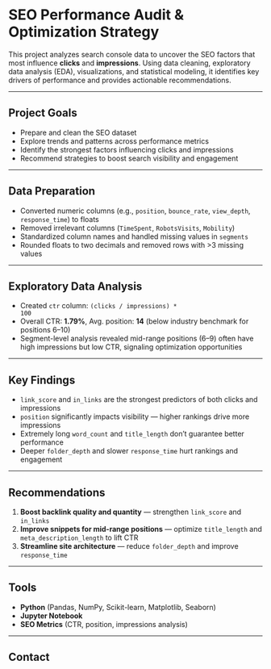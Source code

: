 # SEO Performance Audit & Optimization Strategy

This project analyzes search console data to uncover the SEO factors that most influence **clicks** and **impressions**. Using data cleaning, exploratory data analysis (EDA), visualizations, and statistical modeling, it identifies key drivers of performance and provides actionable recommendations.

---

## Project Goals
- Prepare and clean the SEO dataset
- Explore trends and patterns across performance metrics
- Identify the strongest factors influencing clicks and impressions
- Recommend strategies to boost search visibility and engagement

---

## Data Preparation
- Converted numeric columns (e.g., <code>position</code>, <code>bounce_rate</code>, <code>view_depth</code>, <code>response_time</code>) to floats  
- Removed irrelevant columns (<code>TimeSpent</code>, <code>RobotsVisits</code>, <code>Mobility</code>)  
- Standardized column names and handled missing values in <code>segments</code>  
- Rounded floats to two decimals and removed rows with >3 missing values  

---

## Exploratory Data Analysis
- Created <code>ctr</code> column: <code>(clicks / impressions) * 100</code>  
- Overall CTR: **1.79%**, Avg. position: **14** (below industry benchmark for positions 6–10)  
- Segment-level analysis revealed mid-range positions (6–9) often have high impressions but low CTR, signaling optimization opportunities  

---

## Key Findings
- <code>link_score</code> and <code>in_links</code> are the strongest predictors of both clicks and impressions  
- <code>position</code> significantly impacts visibility — higher rankings drive more impressions  
- Extremely long <code>word_count</code> and <code>title_length</code> don’t guarantee better performance  
- Deeper <code>folder_depth</code> and slower <code>response_time</code> hurt rankings and engagement  

---

## Recommendations
1. **Boost backlink quality and quantity** — strengthen <code>link_score</code> and <code>in_links</code>  
2. **Improve snippets for mid-range positions** — optimize <code>title_length</code> and <code>meta_description_length</code> to lift CTR  
3. **Streamline site architecture** — reduce <code>folder_depth</code> and improve <code>response_time</code>  

---

## Tools
- **Python** (Pandas, NumPy, Scikit-learn, Matplotlib, Seaborn)  
- **Jupyter Notebook**  
- **SEO Metrics** (CTR, position, impressions analysis)  

---

## Contact


